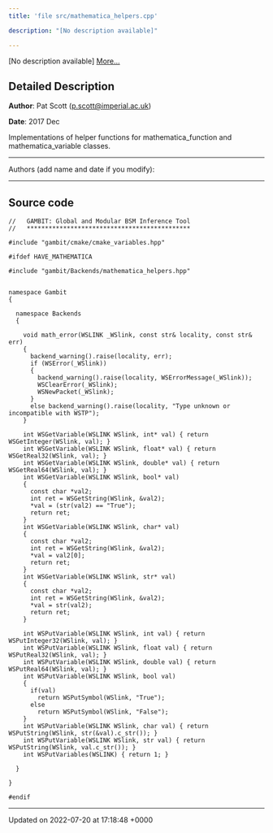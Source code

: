 ```yaml
---
title: 'file src/mathematica_helpers.cpp'

description: "[No description available]"

---
```







[No description available] [More...](#detailed-description)

## Detailed Description


**Author**: Pat Scott ([p.scott@imperial.ac.uk](mailto:p.scott@imperial.ac.uk)) 

**Date**: 2017 Dec

Implementations of helper functions for mathematica_function and mathematica_variable classes.



------------------

Authors (add name and date if you modify):



------------------




## Source code

```
//   GAMBIT: Global and Modular BSM Inference Tool
//   *********************************************

#include "gambit/cmake/cmake_variables.hpp"

#ifdef HAVE_MATHEMATICA

#include "gambit/Backends/mathematica_helpers.hpp"


namespace Gambit
{

  namespace Backends
  {

    void math_error(WSLINK _WSlink, const str& locality, const str& err)
    {
      backend_warning().raise(locality, err);
      if (WSError(_WSlink))
      {
        backend_warning().raise(locality, WSErrorMessage(_WSlink));
        WSClearError(_WSlink);
        WSNewPacket(_WSlink);
      }
      else backend_warning().raise(locality, "Type unknown or incompatible with WSTP");
    }

    int WSGetVariable(WSLINK WSlink, int* val) { return WSGetInteger(WSlink, val); }
    int WSGetVariable(WSLINK WSlink, float* val) { return WSGetReal32(WSlink, val); }
    int WSGetVariable(WSLINK WSlink, double* val) { return WSGetReal64(WSlink, val); }
    int WSGetVariable(WSLINK WSlink, bool* val)
    {
      const char *val2;
      int ret = WSGetString(WSlink, &val2);
      *val = (str(val2) == "True");
      return ret;
    }
    int WSGetVariable(WSLINK WSlink, char* val)
    {
      const char *val2;
      int ret = WSGetString(WSlink, &val2);
      *val = val2[0];
      return ret;
    }
    int WSGetVariable(WSLINK WSlink, str* val)
    {
      const char *val2;
      int ret = WSGetString(WSlink, &val2);
      *val = str(val2);
      return ret;
    }

    int WSPutVariable(WSLINK WSlink, int val) { return WSPutInteger32(WSlink, val); }
    int WSPutVariable(WSLINK WSlink, float val) { return WSPutReal32(WSlink, val); }
    int WSPutVariable(WSLINK WSlink, double val) { return WSPutReal64(WSlink, val); }
    int WSPutVariable(WSLINK WSlink, bool val)
    {
      if(val)
        return WSPutSymbol(WSlink, "True");
      else
        return WSPutSymbol(WSlink, "False");
    }
    int WSPutVariable(WSLINK WSlink, char val) { return WSPutString(WSlink, str(&val).c_str()); }
    int WSPutVariable(WSLINK WSlink, str val) { return WSPutString(WSlink, val.c_str()); }
    int WSPutVariables(WSLINK) { return 1; }

  }

}

#endif
```


-------------------------------

Updated on 2022-07-20 at 17:18:48 +0000
